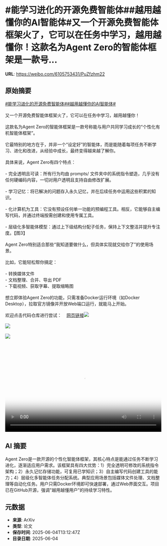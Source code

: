 # #能学习进化的开源免费智能体##越用越懂你的AI智能体#又一个开源免费智能体框架火了，它可以在任务中学习，越用越懂你！这款名为Agent Zero的智能体框架是一款号...

**URL**: https://weibo.com/6105753431/PuZfzhm22

## 原始摘要

<a href="https://m.weibo.cn/search?containerid=231522type%3D1%26t%3D10%26q%3D%23%E8%83%BD%E5%AD%A6%E4%B9%A0%E8%BF%9B%E5%8C%96%E7%9A%84%E5%BC%80%E6%BA%90%E5%85%8D%E8%B4%B9%E6%99%BA%E8%83%BD%E4%BD%93%23&amp;extparam=%23%E8%83%BD%E5%AD%A6%E4%B9%A0%E8%BF%9B%E5%8C%96%E7%9A%84%E5%BC%80%E6%BA%90%E5%85%8D%E8%B4%B9%E6%99%BA%E8%83%BD%E4%BD%93%23" data-hide=""><span class="surl-text">#能学习进化的开源免费智能体#</span></a><a href="https://m.weibo.cn/search?containerid=231522type%3D1%26t%3D10%26q%3D%23%E8%B6%8A%E7%94%A8%E8%B6%8A%E6%87%82%E4%BD%A0%E7%9A%84AI%E6%99%BA%E8%83%BD%E4%BD%93%23&amp;extparam=%23%E8%B6%8A%E7%94%A8%E8%B6%8A%E6%87%82%E4%BD%A0%E7%9A%84AI%E6%99%BA%E8%83%BD%E4%BD%93%23" data-hide=""><span class="surl-text">#越用越懂你的AI智能体#</span></a><br><br>又一个开源免费智能体框架火了，它可以在任务中学习，越用越懂你！<br><br>这款名为Agent Zero的智能体框架是一款号称能与用户共同学习成长的“个性化有机智能体框架”。<br><br>它最特别的地方在于，并非一个“设定好”的智能体，而是能随着每项任务不断学习、进化和改进，从经验中成长，最终变得越来越了解你。<br><br>具体来说，Agent Zero有四个特点：<br><br>- 完全透明且可读：所有行为均由 prompts/ 文件夹中的系统指令塑造，几乎没有任何硬编码内容，一切对用户透明且支持自由修改扩展。<br><br>- 学习记忆：将已解决的问题存入永久记忆，并在后续任务中运用这些积累的知识。<br><br>- 化计算机为工具：它没有预设任何单一功能的预编程工具。相反，它能够自主编写代码，并通过终端按需创建和使用专属工具。<br><br>- 层级化多智能体模型：通过上下级结构分配子任务，保持上下文整洁并提升专注度。【图3】<br><br>Agent Zero特别适合那些“我知道要做什么，但具体实现就交给你了”的使用场景。<br><br>比如，它能轻松帮你搞定：<br><br>- 转换媒体文件<br>- 文档整理、合并、导出 PDF<br>- 下载视频、获取字幕、提取缩略图<br><br>想立即体验Agent Zero的功能，只需准备Docker运行环境（如Docker Desktop），拉取官方镜像并开放Web端口运行，就能马上开始。<br><br>欢迎点击代码仓库进行尝试：<a href="https://weibo.cn/sinaurl?u=https%3A%2F%2Fgithub.com%2Ffrdel%2Fagent-zero" data-hide=""><span class="url-icon"><img style="width: 1rem;height: 1rem" src="https://h5.sinaimg.cn/upload/2015/09/25/3/timeline_card_small_web_default.png" referrerpolicy="no-referrer"></span><span class="surl-text">网页链接</span></a><img style="" src="https://tvax3.sinaimg.cn/large/006Fd7o3gy1i23duqodwrj30qm0zkwof.jpg" referrerpolicy="no-referrer"><br><br><img style="" src="https://tvax4.sinaimg.cn/large/006Fd7o3ly1i23dw0e4mqj31hc0u074c.jpg" referrerpolicy="no-referrer"><br><br><img style="" src="https://tvax1.sinaimg.cn/large/006Fd7o3gy1i23dv1xwj9j30zk0ecagl.jpg" referrerpolicy="no-referrer"><br><br><br clear="both"><div style="clear: both"></div><video controls="controls" poster="https://tvax2.sinaimg.cn/orj480/006Fd7o3ly1i23dvzwwq6j31hc0u0dil.jpg" style="width: 100%"><source src="https://f.video.weibocdn.com/o0/Zy4P7NqJlx08oMmHNJJu01041200CF6W0E010.mp4?label=mp4_720p&amp;template=1280x720.25.0&amp;ori=0&amp;ps=1CwnkDw1GXwCQx&amp;Expires=1749046282&amp;ssig=6f1VPcgpi4&amp;KID=unistore,video"><source src="https://f.video.weibocdn.com/o0/O5020ywhlx08oMmHYmYU01041200jdCt0E010.mp4?label=mp4_hd&amp;template=852x480.25.0&amp;ori=0&amp;ps=1CwnkDw1GXwCQx&amp;Expires=1749046282&amp;ssig=lPJqPZwxKP&amp;KID=unistore,video"><source src="https://f.video.weibocdn.com/o0/mJuTvZfolx08oMmH6bK801041200bjki0E010.mp4?label=mp4_ld&amp;template=640x360.25.0&amp;ori=0&amp;ps=1CwnkDw1GXwCQx&amp;Expires=1749046282&amp;ssig=xDxK%2F1FOGM&amp;KID=unistore,video"><p>视频无法显示，请前往<a href="https://video.weibo.com/show?fid=1034%3A5173852464939057" target="_blank" rel="noopener noreferrer">微博视频</a>观看。</p></video>

## AI 摘要

Agent Zero是一款开源的个性化智能体框架，其核心特点是能通过任务不断学习进化，逐渐适应用户需求。该框架具有四大优势：1）完全透明可修改的系统指令架构；2）永久记忆存储功能，可复用已学知识；3）自主编写代码创建工具的能力；4）层级化多智能体任务分配系统。典型应用场景包括媒体文件处理、文档整理等自动化任务。用户只需Docker环境即可快速部署，通过Web界面交互。项目已在GitHub开源，强调"越用越懂用户"的持续学习特性。

## 元数据

- **来源**: ArXiv
- **类型**: 论文
- **保存时间**: 2025-06-04T13:12:47Z
- **目录日期**: 2025-06-04
